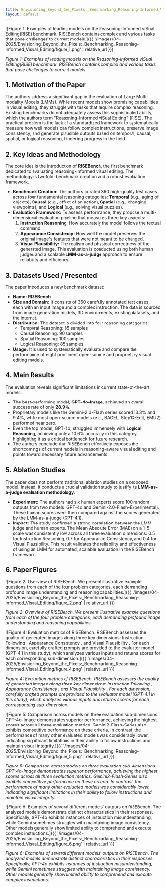```yaml
---
title: Envisioning_Beyond_the_Pixels:_Benchmarking_Reasoning-Informed_Visual_Editing
layout: default
---
```

![Figure 1: Examples of leading models on the Reasoning-Informed viSual Editing(RISE) benchmark. RISEBench contains complex and various tasks that pose challenges to current models.]({{ '/images/04-2025/Envisioning_Beyond_the_Pixels:_Benchmarking_Reasoning-Informed_Visual_Editing/figure_1.png' | relative_url }})

*Figure 1: Examples of leading models on the Reasoning-Informed viSual Editing(RISE) benchmark. RISEBench contains complex and various tasks that pose challenges to current models.*


## 1. Motivation of the Paper
The authors address a significant gap in the evaluation of Large Multi-modality Models (LMMs). While recent models show promising capabilities in visual editing, they struggle with tasks that require complex reasoning. Existing benchmarks do not adequately assess this sophisticated ability, which the authors term "Reasoning-Informed viSual Editing" (RISE). The practical problem is the lack of a standardized framework to systematically measure how well models can follow complex instructions, preserve image consistency, and generate plausible outputs based on temporal, causal, spatial, or logical reasoning, hindering progress in the field.

## 2. Key Ideas and Methodology
The core idea is the introduction of **RISEBench**, the first benchmark dedicated to evaluating reasoning-informed visual editing. The methodology is twofold: benchmark creation and a robust evaluation framework.

-   **Benchmark Creation:** The authors curated 360 high-quality test cases across four fundamental reasoning categories: **Temporal** (e.g., aging of objects), **Causal** (e.g., effect of an action), **Spatial** (e.g., changing viewpoints), and **Logical** (e.g., solving visual puzzles).
-   **Evaluation Framework:** To assess performance, they propose a multi-dimensional evaluation pipeline that measures three key aspects:
    1.  **Instruction Reasoning:** How accurately the model follows the textual command.
    2.  **Appearance Consistency:** How well the model preserves the original image's features that were not meant to be changed.
    3.  **Visual Plausibility:** The realism and physical correctness of the generated image.
    This evaluation is conducted using both human judges and a scalable **LMM-as-a-judge** approach to ensure reliability and efficiency.

## 3. Datasets Used / Presented
The paper introduces a new benchmark dataset:
-   **Name:** **RISEBench**
-   **Size and Domain:** It consists of 360 carefully annotated test cases, each with an input image and a complex instruction. The data is sourced from image generation models, 3D environments, existing datasets, and the internet.
-   **Distribution:** The dataset is divided into four reasoning categories:
    -   Temporal Reasoning: 85 samples
    -   Causal Reasoning: 90 samples
    -   Spatial Reasoning: 100 samples
    -   Logical Reasoning: 85 samples
-   **Usage:** It is used to systematically evaluate and compare the performance of eight prominent open-source and proprietary visual editing models.

## 4. Main Results
The evaluation reveals significant limitations in current state-of-the-art models.
-   The best-performing model, **GPT-4o-Image**, achieved an overall success rate of only **28.9%**.
-   Proprietary models like the Gemini-2.0-Flash series scored 13.3% and 9.4%, while most open-source models (e.g., BAGEL, Step1X-Edit, EMU2) performed near zero.
-   Even the top model, GPT-4o, struggled immensely with **Logical Reasoning**, achieving only a 10.6% accuracy in this category, highlighting it as a critical bottleneck for future research.
-   The authors conclude that RISEBench effectively exposes the shortcomings of current models in reasoning-aware visual editing and points toward necessary future advancements.

## 5. Ablation Studies
The paper does not perform traditional ablation studies on a proposed model. Instead, it conducts a crucial validation study to justify its **LMM-as-a-judge evaluation methodology**.

-   **Experiment:** The authors had six human experts score 100 random outputs from two models (GPT-4o and Gemini-2.0-Flash-Experimental). These human scores were then compared against the scores generated by the LMM-as-a-judge (GPT-4.1).
-   **Impact:** The study confirmed a strong correlation between the LMM judge and human experts. The Mean Absolute Error (MAE) on a 1-5 scale was consistently low across all three evaluation dimensions: 0.5 for Instruction Reasoning, 0.7 for Appearance Consistency, and 0.4 for Visual Plausibility. This result validates the reliability and effectiveness of using an LMM for automated, scalable evaluation in the RISEBench framework.

## 6. Paper Figures
![Figure 2: Overview of RISEBench. We present illustrative example questions from each of the four problem categories, each demanding profound image understanding and reasoning capabilities.]({{ '/images/04-2025/Envisioning_Beyond_the_Pixels:_Benchmarking_Reasoning-Informed_Visual_Editing/figure_2.png' | relative_url }})

*Figure 2: Overview of RISEBench. We present illustrative example questions from each of the four problem categories, each demanding profound image understanding and reasoning capabilities.*


![Figure 4: Evaluation metrics of RISEBench. RISEBench assesses the quality of generated images along three key dimensions: Instruction Following , Appearance Consistency , and Visual Plausibility . For each dimension, carefully crafted prompts are provided to the evaluator model (GPT-4.1 in this study), which analyzes various inputs and returns scores for each corresponding sub-dimension.]({{ '/images/04-2025/Envisioning_Beyond_the_Pixels:_Benchmarking_Reasoning-Informed_Visual_Editing/figure_4.png' | relative_url }})

*Figure 4: Evaluation metrics of RISEBench. RISEBench assesses the quality of generated images along three key dimensions: Instruction Following , Appearance Consistency , and Visual Plausibility . For each dimension, carefully crafted prompts are provided to the evaluator model (GPT-4.1 in this study), which analyzes various inputs and returns scores for each corresponding sub-dimension.*


![Figure 5: Comparison across models on three evaluation sub-dimensions. GPT-4o-Image demonstrates superior performance, achieving the highest scores across all three evaluation metrics. Gemini2-Flash-Series also exhibits competitive performance on these criteria. In contrast, the performance of many other evaluated models was considerably lower, indicating significant limitations in their ability to follow instructions and maintain visual integrity.]({{ '/images/04-2025/Envisioning_Beyond_the_Pixels:_Benchmarking_Reasoning-Informed_Visual_Editing/figure_5.png' | relative_url }})

*Figure 5: Comparison across models on three evaluation sub-dimensions. GPT-4o-Image demonstrates superior performance, achieving the highest scores across all three evaluation metrics. Gemini2-Flash-Series also exhibits competitive performance on these criteria. In contrast, the performance of many other evaluated models was considerably lower, indicating significant limitations in their ability to follow instructions and maintain visual integrity.*


![Figure 6: Examples of several different models’ outputs on RISEBench. The analyzed models demonstrate distinct characteristics in their responses. Specifically, GPT-4o exhibits instances of instruction misunderstanding, while Gemini sometimes struggles with maintaining image consistency. Other models generally show limited ability to comprehend and execute complex instructions.]({{ '/images/04-2025/Envisioning_Beyond_the_Pixels:_Benchmarking_Reasoning-Informed_Visual_Editing/figure_6.png' | relative_url }})

*Figure 6: Examples of several different models’ outputs on RISEBench. The analyzed models demonstrate distinct characteristics in their responses. Specifically, GPT-4o exhibits instances of instruction misunderstanding, while Gemini sometimes struggles with maintaining image consistency. Other models generally show limited ability to comprehend and execute complex instructions.*



